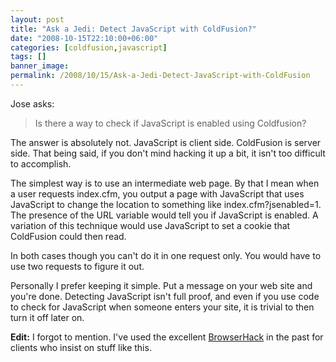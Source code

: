 ```yaml
---
layout: post
title: "Ask a Jedi: Detect JavaScript with ColdFusion?"
date: "2008-10-15T22:10:00+06:00"
categories: [coldfusion,javascript]
tags: []
banner_image: 
permalink: /2008/10/15/Ask-a-Jedi-Detect-JavaScript-with-ColdFusion
---
```


Jose asks:

<blockquote>
<p>
Is there a way to check if JavaScript is enabled using Coldfusion?
</p>
</blockquote>

The answer is absolutely not. JavaScript is client side. ColdFusion is server side. That being said, if you don't mind hacking it up a bit, it isn't too difficult to accomplish.
<!--more-->
The simplest way is to use an intermediate web page. By that I mean when a user requests index.cfm, you output a page with JavaScript that uses JavaScript to change the location to something like index.cfm?jsenabled=1. The presence of the URL variable would tell you if JavaScript is enabled. A variation of this technique would use JavaScript to set a cookie that ColdFusion could then read.

In both cases though you can't do it in one request only. You would have to use two requests to figure it out. 

Personally I prefer keeping it simple. Put a message on your web site and you're done. Detecting JavaScript isn't full proof, and even if you use code to check for JavaScript when someone enters your site, it is trivial to then turn it off later on.

<b>Edit:</b> I forgot to mention. I've used the excellent <a href="http://cyscape.com/products/bhawk/">BrowserHack</a> in the past for clients who insist on stuff like this.